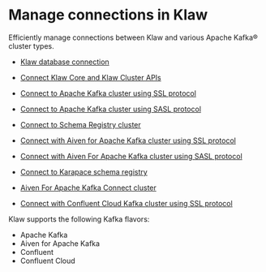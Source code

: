 # Manage connections in Klaw

Efficiently manage connections between Klaw and various Apache Kafka® cluster types.

- [Klaw database connection](klaw-db-connection.md)

- [Connect Klaw Core and Klaw Cluster APIs](klaw-core-with-clusterapi.md)

- [Connect to Apache Kafka cluster using SSL protocol](kafka-cluster-ssl-protocol.md)

- [Connect to Apache Kafka cluster using SASL protocol](kafka-cluster-sasl-ssl-protocol.md)

- [Connect to Schema Registry cluster](sr-cluster-ssl-protocol.md)

- [Connect with Aiven for Apache Kafka cluster using SSL protocol](aiven-kafka-cluster-ssl-protocol.md)

- [Connect with Aiven For Apache Kafka cluster using SASL protocol](aiven-kafka-cluster-sasl-ssl-protocol.md)

- [Connect to Karapace schema registry](aiven-karapace-cluster-ssl-protocol.md)

- [Aiven For Apache Kafka Connect cluster](aiven-kafka-connect-cluster-ssl-protocol.md)

- [Connect with Confluent Cloud Kafka cluster using SSL protocol](confluent-cloud-kafka-cluster-ssl-protocol.md)

Klaw supports the following Kafka flavors:

- Apache Kafka
- Aiven for Apache Kafka
- Confluent
- Confluent Cloud
